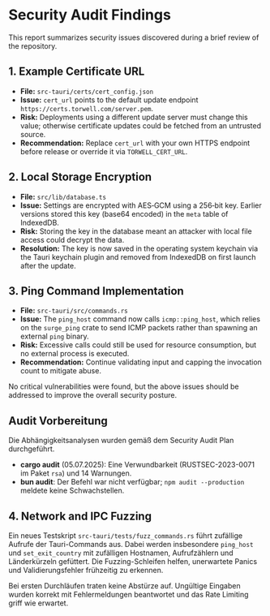 # Security Audit Findings

This report summarizes security issues discovered during a brief review of the repository.

## 1. Example Certificate URL
- **File:** `src-tauri/certs/cert_config.json`
- **Issue:** `cert_url` points to the default update endpoint `https://certs.torwell.com/server.pem`.
- **Risk:** Deployments using a different update server must change this value; otherwise certificate updates could be fetched from an untrusted source.
- **Recommendation:** Replace `cert_url` with your own HTTPS endpoint before release or override it via `TORWELL_CERT_URL`.

## 2. Local Storage Encryption
- **File:** `src/lib/database.ts`
- **Issue:** Settings are encrypted with AES‑GCM using a 256‑bit key. Earlier versions stored this key (base64 encoded) in the `meta` table of IndexedDB.
- **Risk:** Storing the key in the database meant an attacker with local file access could decrypt the data.
- **Resolution:** The key is now saved in the operating system keychain via the Tauri keychain plugin and removed from IndexedDB on first launch after the update.

## 3. Ping Command Implementation
- **File:** `src-tauri/src/commands.rs`
- **Issue:** The `ping_host` command now calls `icmp::ping_host`, which relies on the `surge_ping` crate to send ICMP packets rather than spawning an external `ping` binary.
- **Risk:** Excessive calls could still be used for resource consumption, but no external process is executed.
- **Recommendation:** Continue validating input and capping the invocation count to mitigate abuse.

No critical vulnerabilities were found, but the above issues should be addressed to improve the overall security posture.

## Audit Vorbereitung

Die Abhängigkeitsanalysen wurden gemäß dem Security Audit Plan durchgeführt.

- **cargo audit** (05.07.2025): Eine Verwundbarkeit (RUSTSEC-2023-0071 im Paket `rsa`) und 14 Warnungen.
- **bun audit**: Der Befehl war nicht verfügbar; `npm audit --production` meldete keine Schwachstellen.


## 4. Network and IPC Fuzzing

Ein neues Testskript `src-tauri/tests/fuzz_commands.rs` führt zufällige Aufrufe der Tauri-Commands aus. Dabei werden insbesondere `ping_host` und `set_exit_country` mit zufälligen Hostnamen, Aufrufzählern und Länderkürzeln gefüttert. Die Fuzzing-Schleifen helfen, unerwartete Panics und Validierungsfehler frühzeitig zu erkennen.

Bei ersten Durchläufen traten keine Abstürze auf. Ungültige Eingaben wurden korrekt mit Fehlermeldungen beantwortet und das Rate Limiting griff wie erwartet.
